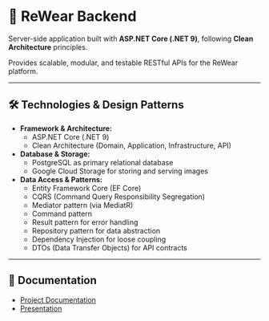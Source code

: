 # 👕 ReWear Backend

Server-side application built with **ASP.NET Core (.NET 9)**, following **Clean Architecture** principles.

Provides scalable, modular, and testable RESTful APIs for the ReWear platform.

---

## 🛠️ Technologies & Design Patterns

- **Framework & Architecture:**
  - ASP.NET Core (.NET 9)
  - Clean Architecture (Domain, Application, Infrastructure, API)
- **Database & Storage:**
  - PostgreSQL as primary relational database
  - Google Cloud Storage for storing and serving images
- **Data Access & Patterns:**
  - Entity Framework Core (EF Core)
  - CQRS (Command Query Responsibility Segregation)
  - Mediator pattern (via MediatR)
  - Command pattern
  - Result pattern for error handling
  - Repository pattern for data abstraction
  - Dependency Injection for loose coupling
  - DTOs (Data Transfer Objects) for API contracts

---

## 📄 Documentation

- [Project Documentation](https://drive.google.com/file/d/1CQuFK7oHlc3EdKP9F1Cj_m88jo9HtUjE/view?usp=sharing)
- [Presentation](https://www.canva.com/design/DAGqEfq8Z0s/Hl_sSrnCxlfM0cgn0C3P7A/view?utm_content=DAGqEfq8Z0s&utm_campaign=designshare&utm_medium=link2&utm_source=uniquelinks&utlId=hfe36a11f23)



